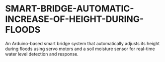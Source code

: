 # SMART-BRIDGE-AUTOMATIC-INCREASE-OF-HEIGHT-DURING-FLOODS
An Arduino-based smart bridge system that automatically adjusts its height during floods using servo motors and a soil moisture sensor for real-time water level detection and response.
